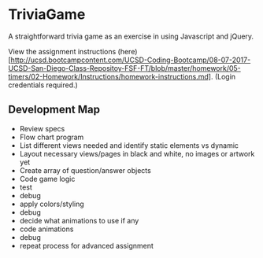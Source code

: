 # TriviaGame
A straightforward trivia game as an exercise in using Javascript and jQuery.

View the assignment instructions (here)[http://ucsd.bootcampcontent.com/UCSD-Coding-Bootcamp/08-07-2017-UCSD-San-Diego-Class-Repositoy-FSF-FT/blob/master/homework/05-timers/02-Homework/Instructions/homework-instructions.md]. (Login credentials required.)

## Development Map
* Review specs
* Flow chart program
* List different views needed and identify static elements vs dynamic
* Layout necessary views/pages in black and white, no images or artwork yet
* Create array of question/answer objects
* Code game logic
* test
* debug
* apply colors/styling
* debug
* decide what animations to use if any
* code animations
* debug
* repeat process for advanced assignment

